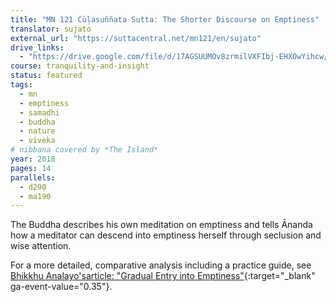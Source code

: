 ```yaml
---
title: "MN 121 Cūḷasuññata Sutta: The Shorter Discourse on Emptiness"
translator: sujato
external_url: "https://suttacentral.net/mn121/en/sujato"
drive_links:
  - "https://drive.google.com/file/d/17AGSUUMOv8zrmilVXFIbj-EHXOwYihcw/view?usp=drivesdk"
course: tranquility-and-insight
status: featured
tags:
  - mn
  - emptiness
  - samadhi
  - buddha
  - nature
  - viveka
# nibbana covered by *The Island*
year: 2018
pages: 14
parallels:
  - d290
  - ma190
---
```


The Buddha describes his own meditation on emptiness and tells Ānanda how a meditator can descend into emptiness herself through seclusion and wise attention.

For a more detailed, comparative analysis including a practice guide, see [Bhikkhu Analayo'sarticle: "Gradual Entry into Emptiness"](https://www.buddhismuskunde.uni-hamburg.de/pdf/5-personen/analayo/gradual-emptiness.pdf){:target="_blank" ga-event-value="0.35"}.

